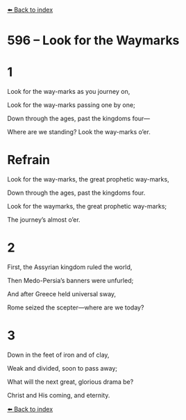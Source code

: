 [⬅️ Back to index](../README.md)

# 596 – Look for the Waymarks





# 1

Look for the way-marks as you journey on,

Look for the way-marks passing one by one;

Down through the ages, past the kingdoms four—

Where are we standing? Look the way-marks o’er.



# Refrain

Look for the way-marks, the great prophetic way-marks,

Down through the ages, past the kingdoms four.

Look for the waymarks, the great prophetic way-marks;

The journey’s almost o’er.



# 2

First, the Assyrian kingdom ruled the world,

Then Medo-Persia’s banners were unfurled;

And after Greece held universal sway,

Rome seized the scepter—where are we today?



# 3

Down in the feet of iron and of clay,

Weak and divided, soon to pass away;

What will the next great, glorious drama be?

Christ and His coming, and eternity.

[⬅️ Back to index](../README.md)

